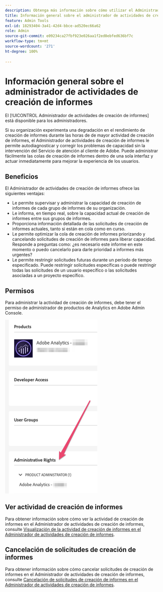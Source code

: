 ```yaml
---
description: Obtenga más información sobre cómo utilizar el Administrador de actividades de creación de informes para diagnosticar y corregir problemas de capacidad durante las horas de mayor actividad en la creación de informes.
title: Información general sobre el administrador de actividades de creación de informes
feature: Admin Tools
exl-id: 18293404-3a41-42d4-bbce-ad520ec66a62
role: Admin
source-git-commit: e09234ca27fbf923e026aa1f2ed0ebfed636bf7c
workflow-type: tm+mt
source-wordcount: '271'
ht-degree: 100%

---
```


# Información general sobre el administrador de actividades de creación de informes

El [!UICONTROL Administrador de actividades de creación de informes] está disponible para los administradores.

Si su organización experimenta una degradación en el rendimiento de creación de informes durante las horas de de mayor actividad de creación de informes, el Administrador de actividades de creación de informes le permite autodiagnosticar y corregir los problemas de capacidad sin la intervención del Servicio de atención al cliente de Adobe. Puede administrar fácilmente las colas de creación de informes dentro de una sola interfaz y actuar inmediatamente para mejorar la experiencia de los usuarios. 

## Beneficios

El Administrador de actividades de creación de informes ofrece las siguientes ventajas:

* Le permite supervisar y administrar la capacidad de creación de informes de cada grupo de informes de su organización.
* Le informa, en tiempo real, sobre la capacidad actual de creación de informes entre sus grupos de informes.
* Proporciona información detallada de las solicitudes de creación de informes actuales, tanto si están en cola como en curso.
* Le permite optimizar la cola de creación de informes priorizando y cancelando solicitudes de creación de informes para liberar capacidad. Responde a preguntas como: ¿es necesario este informe en este momento o puedo cancelarlo para darle prioridad a informes más urgentes?
* Le permite restringir solicitudes futuras durante un período de tiempo especificado. Puede restringir solicitudes específicas o puede restringir todas las solicitudes de un usuario específico o las solicitudes asociadas a un proyecto específico.

## Permisos

Para administrar la actividad de creación de informes, debe tener el permiso de administrador de productos de Analytics en Adobe Admin Console.

![permiso](/help/admin/tools/assets/rep-mgr-permission.png)

## Ver actividad de creación de informes

Para obtener información sobre cómo ver la actividad de creación de informes en el Administrador de actividades de creación de informes, consulte [Visualización de la actividad de creación de informes en el Administrador de actividades de creación de informes](/help/admin/tools/reporting-activity-manager/reporting-activity.md).

## Cancelación de solicitudes de creación de informes

Para obtener información sobre cómo cancelar solicitudes de creación de informes en el Administrador de actividades de creación de informes, consulte [Cancelación de solicitudes de creación de informes en el Administrador de actividades de creación de informes](/help/admin/tools/reporting-activity-manager/reporting-activity-cancel-requests.md).
